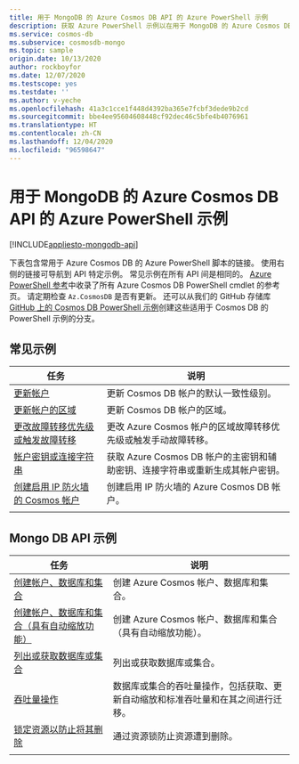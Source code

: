 ```yaml
---
title: 用于 MongoDB 的 Azure Cosmos DB API 的 Azure PowerShell 示例
description: 获取 Azure PowerShell 示例以在用于 MongoDB 的 Azure Cosmos DB API 中执行常见任务
ms.service: cosmos-db
ms.subservice: cosmosdb-mongo
ms.topic: sample
origin.date: 10/13/2020
author: rockboyfor
ms.date: 12/07/2020
ms.testscope: yes
ms.testdate: ''
ms.author: v-yeche
ms.openlocfilehash: 41a3c1cce1f448d4392ba365e7fcbf3dede9b2cd
ms.sourcegitcommit: bbe4ee95604608448cf92dec46c5bfe4b4076961
ms.translationtype: HT
ms.contentlocale: zh-CN
ms.lasthandoff: 12/04/2020
ms.locfileid: "96598647"
---
```

<!--Verified successfully-->
# <a name="azure-powershell-samples-for-azure-cosmos-db-api-for-mongodb"></a>用于 MongoDB 的 Azure Cosmos DB API 的 Azure PowerShell 示例
[!INCLUDE[appliesto-mongodb-api](includes/appliesto-mongodb-api.md)]

下表包含常用于 Azure Cosmos DB 的 Azure PowerShell 脚本的链接。 使用右侧的链接可导航到 API 特定示例。 常见示例在所有 API 间是相同的。 [Azure PowerShell 参考](https://docs.microsoft.com/powershell/module/az.cosmosdb)中收录了所有 Azure Cosmos DB PowerShell cmdlet 的参考页。 请定期检查 `Az.CosmosDB` 是否有更新。 还可以从我们的 GitHub 存储库 [GitHub 上的 Cosmos DB PowerShell 示例](https://github.com/Azure/azure-docs-powershell-samples/tree/master/cosmosdb)创建这些适用于 Cosmos DB 的 PowerShell 示例的分支。

## <a name="common-samples"></a>常见示例

|任务 | 说明 |
|---|---|
|[更新帐户](scripts/powershell/common/account-update.md)| 更新 Cosmos DB 帐户的默认一致性级别。 |
|[更新帐户的区域](scripts/powershell/common/update-region.md)| 更新 Cosmos DB 帐户的区域。 |
|[更改故障转移优先级或触发故障转移](scripts/powershell/common/failover-priority-update.md)| 更改 Azure Cosmos 帐户的区域故障转移优先级或触发手动故障转移。 |
|[帐户密钥或连接字符串](scripts/powershell/common/keys-connection-strings.md)| 获取 Azure Cosmos DB 帐户的主密钥和辅助密钥、连接字符串或重新生成其帐户密钥。 |
|[创建启用 IP 防火墙的 Cosmos 帐户](scripts/powershell/common/firewall-create.md)| 创建启用 IP 防火墙的 Azure Cosmos DB 帐户。 |
|||

## <a name="mongo-db-api-samples"></a>Mongo DB API 示例

|任务 | 说明 |
|---|---|
|[创建帐户、数据库和集合](scripts/powershell/mongodb/create.md)| 创建 Azure Cosmos 帐户、数据库和集合。 |
|[创建帐户、数据库和集合（具有自动缩放功能）](scripts/powershell/mongodb/autoscale.md)| 创建 Azure Cosmos 帐户、数据库和集合（具有自动缩放功能）。 |
|[列出或获取数据库或集合](scripts/powershell/mongodb/list-get.md)| 列出或获取数据库或集合。 |
|[吞吐量操作](scripts/powershell/mongodb/throughput.md)| 数据库或集合的吞吐量操作，包括获取、更新自动缩放和标准吞吐量和在其之间进行迁移。 |
|[锁定资源以防止将其删除](scripts/powershell/mongodb/lock.md)| 通过资源锁防止资源遭到删除。 |
|||

<!-- Update_Description: update meta properties, wording update, update link -->